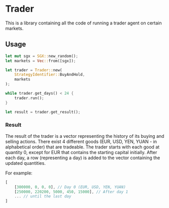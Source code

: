 # Trader

This is a library containing all the code of running a trader
agent on certain markets.

## Usage

```rust
let mut sgx = SGX::new_random();
let markets = Vec::from([sgx]);

let trader = Trader::new(
    StrategyIdentifier::BuyAndHold, 
    markets
);

while trader.get_days() < 24 {
    trader.run();
}

let result = trader.get_result();
```

### Result

The result of the trader is a vector representing the history
of its buying and selling actions. There exist 4 different
goods (EUR, USD, YEN, YUAN - in alphabetical order) that are
tradeable. The trader starts with each good at quantity 0,
except for EUR that contains the starting capital initially.
After each day, a row (representing a day) is added to the 
vector containing the updated quantities.

For example:

```rust
[
    [300000, 0, 0, 0], // Day 0 (EUR, USD, YEN, YUAN)
    [250000, 220200, 5000, 450, 15000], // After day 1
    ... // until the last day
]
```
